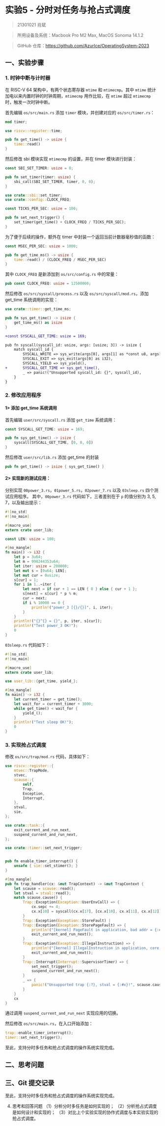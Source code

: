 # 实验5 - 分时对任务与抢占式调度

> 21301021 肖斌

> 所用设备及系统：Macbook Pro M2 Max, MacOS Sonoma 14.1.2

> GitHub 仓库：https://github.com/AzurIce/OperatingSystem-2023

## 一、实验步骤

### 1. 时钟中断与计时器

在 RISC-V 64 架构中，有两个状态寄存器 `mtime` 和 `mtimecmp`。其中 `mtime` 统计加电以来内置时钟的时钟周期，`mtimecmp` 用作比较，在 `mtime` 超过 `mtimecmp` 时，触发一次时钟中断。

首先编辑 `os/src/main.rs` 添加 `timer` 模块，并创建对应的 `os/src/timer.rs`：

```rust title="os/src/main.rs"
mod timer;
```

```rust title="os/src/timer.rs"
use riscv::register::time;

pub fn get_time() -> usize {
    time::read()
}
```

然后修改 sbi 模块实现 `mtimecmp` 的设置，并在 timer 模块进行封装：

```rust title="os/src/sbi.rs"
const SBI_SET_TIMER: usize = 0;

pub fn set_timer(timer: usize) {
    sbi_call(SBI_SET_TIMER, timer, 0, 0);
}
```

```rust title="os/src/timer.rs"
use crate::sbi::set_timer;
use crate::config::CLOCK_FREQ;

const TICKS_PER_SEC: usize = 100;

pub fn set_next_trigger() {
    set_timer(get_time() + CLOCK_FREQ / TICKS_PER_SEC);
}
```

为了便于后续的操作，额外在 timer 中封装一个返回当前计数器毫秒值的函数：

```rust title="os/src/timer.rs"
const MSEC_PER_SEC: usize = 1000;

pub fn get_time_ms() -> usize {
    time::read() / (CLOCK_FREQ / MSEC_PER_SEC)
}
```

其中 `CLOCK_FREQ` 是新添加到 `os/src/config.rs` 中的常量：

```rust title="os/src/config.rs"
pub const CLOCK_FREQ: usize = 12500000;
```

然后修改 `os/src/syscall/process.rs` 以及 `os/src/syscall/mod.rs`，添加 get_time 系统调用的实现：

```rust title="os/syscall/process.rs"
use crate::timer::get_time_ms;

pub fn sys_get_time() -> isize {
    get_time_ms() as isize
}
```

```diff title="os/src/syscall/mod.rs"
+const SYSCALL_GET_TIME: usize = 169;

pub fn syscall(syscall_id: usize, args: [usize; 3]) -> isize {
    match syscall_id {
        SYSCALL_WRITE => sys_write(args[0], args[1] as *const u8, args[2]),
        SYSCALL_EXIT => sys_exit(args[0] as i32),
        SYSCALL_YIELD => sys_yield(),
+       SYSCALL_GET_TIME => sys_get_time(),
        _ => panic!("Unsupported syscall_id: {}", syscall_id),
    }
}
```

### 2. 修改应用程序

#### 1> 添加 get_time 系统调用

首先编辑 `user/src/syscall.rs` 添加 `get_time` 系统调用：

```rust title="user/src/syscall.rs"
const SYSCALL_GET_TIME: usize = 169;

pub fn sys_get_time() -> isize {
    syscall(SYSCALL_GET_TIME, [0, 0, 0])
}
```

然后修改 `user/src/lib.rs` 添加 get_time 的封装

```rust title="user/src/lib.rs"
pub fn get_time() -> isize { sys_get_time() }
```

#### 2> 实现新的测试应用：

分别实现 `00power_3.rs`，`01power_5.rs`，`02power_7.rs` 以及 `03sleep.rs` 四个测试应用程序。
其中，`00power_3.rs` 代码如下，三者差别在于 `p` 的值分别为 3, 5, 7，以及输出提示：

```rust title="00power_3.rs"
#![no_std]
#![no_main]

#[macro_use]
extern crate user_lib;

const LEN: usize = 100;

#[no_mangle]
fn main() -> i32 {
    let p = 3u64;
    let m = 998244353u64;
    let iter: usize = 200000;
    let mut s = [0u64; LEN];
    let mut cur = 0usize;
    s[cur] = 1;
    for i in 1..=iter {
        let next = if cur + 1 == LEN { 0 } else { cur + 1 };
        s[next] = s[cur] * p % m;
        cur = next;
        if i % 10000 == 0 {
            println!("power_3 [{}/{}]", i, iter);
        }
    }
    println!("{}^{} = {}", p, iter, s[cur]);
    println!("Test power_3 OK!");
    0
}
```

`03sleep.rs` 代码如下：

```rust title="user/src/bin/03sleep.rs"
#![no_std]
#![no_main]

#[macro_use]
extern crate user_lib;

use user_lib::{get_time, yield_};

#[no_mangle]
fn main() -> i32 {
    let current_timer = get_time();
    let wait_for = current_timer + 3000;
    while get_time() < wait_for {
        yield_();
    }
    println!("Test sleep OK!");
    0
}
```

### 3. 实现抢占式调度

修改 `os/src/trap/mod.rs` 代码，具体如下：

```rust title="os/src/trap/mod.rs"
use riscv::register::{
    mtvec::TrapMode,
    stvec,
    scause::{
        self,
        Trap,
        Exception,
        Interrupt,
    },
    stval,
    sie,
};

use crate::task::{
    exit_current_and_run_next,
    suspend_current_and_run_next,
};

use crate::timer::set_next_trigger;


pub fn enable_timer_interrupt() {
    unsafe { sie::set_stimer(); }
}

#[no_mangle]
pub fn trap_handler(cx: &mut TrapContext) -> &mut TrapContext {
    let scause = scause::read();
    let stval = stval::read();
    match scause.cause() {
        Trap::Exception(Exception::UserEnvCall) => {
            cx.sepc += 4;
            cx.x[10] = syscall(cx.x[17], [cx.x[10], cx.x[11], cx.x[12]]) as usize;
        }
        Trap::Exception(Exception::StoreFault) |
        Trap::Exception(Exception::StorePageFault) => {
            println!("[kernel] PageFault in application, bad addr = {:#x}, bad instruction = {:#x}, core dumped.", stval, cx.sepc);
            exit_current_and_run_next();
        }
        Trap::Exception(Exception::IllegalInstruction) => {
            println!("[kernel] IllegalInstruction in application, core dumped.");
            exit_current_and_run_next();
        }
        Trap::Interrupt(Interrupt::SupervisorTimer) => {
            set_next_trigger();
            suspend_current_and_run_next();
        }
        _ => {
            panic!("Unsupported trap {:?}, stval = {:#x}!", scause.cause(), stval);
        }
    }
    cx
}
```

通过调用 `suspend_current_and_run_next` 实现应用的切换。

然后修改 `os/src/main.rs`，在入口开始添加：

```rust title="os/src/main.rs"
trap::enable_timer_interrupt();
timer::set_next_trigger();
```

至此，支持分时多任务和抢占式调度的操作系统实现完成。

## 二、思考问题

## 三、Git 提交记录

至此，支持分时多任务和抢占式调度的操作系统实现完成。

4. 思考和回答问题
    （1）分析分时多任务是如何实现的；
    （2）分析抢占式调度是如何设计和实现的；
    （3）对比上个实验实现的协作式调度与本实验实现的抢占式调度。

